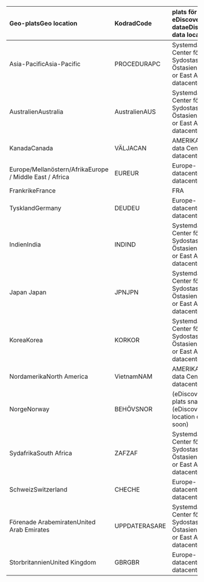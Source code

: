 
|  <span data-ttu-id="6d706-101">Geo-plats</span><span class="sxs-lookup"><span data-stu-id="6d706-101">Geo location</span></span>               |  <span data-ttu-id="6d706-102">Kodrad</span><span class="sxs-lookup"><span data-stu-id="6d706-102">Code</span></span>  |  <span data-ttu-id="6d706-103">plats för eDiscovery-data</span><span class="sxs-lookup"><span data-stu-id="6d706-103">eDiscovery data location</span></span>        |
|:----------------------------|:-------|:---------------------------------|
|<span data-ttu-id="6d706-104">Asia-Pacific</span><span class="sxs-lookup"><span data-stu-id="6d706-104">Asia-Pacific</span></span>                 |<span data-ttu-id="6d706-105">PROCEDUR</span><span class="sxs-lookup"><span data-stu-id="6d706-105">APC</span></span>     |<span data-ttu-id="6d706-106">Systemdata Center för Sydostasien och Östasien</span><span class="sxs-lookup"><span data-stu-id="6d706-106">Southeast or East Asia datacenters</span></span>|
|<span data-ttu-id="6d706-107">Australien</span><span class="sxs-lookup"><span data-stu-id="6d706-107">Australia</span></span>                    |<span data-ttu-id="6d706-108">Australien</span><span class="sxs-lookup"><span data-stu-id="6d706-108">AUS</span></span>     |<span data-ttu-id="6d706-109">Systemdata Center för Sydostasien och Östasien</span><span class="sxs-lookup"><span data-stu-id="6d706-109">Southeast or East Asia datacenters</span></span>|
|<span data-ttu-id="6d706-110">Kanada</span><span class="sxs-lookup"><span data-stu-id="6d706-110">Canada</span></span>                       |<span data-ttu-id="6d706-111">VÄLJA</span><span class="sxs-lookup"><span data-stu-id="6d706-111">CAN</span></span>     |<span data-ttu-id="6d706-112">AMERIKANSKA data Center</span><span class="sxs-lookup"><span data-stu-id="6d706-112">US datacenters</span></span>                    |
|<span data-ttu-id="6d706-113">Europe/Mellanöstern/Afrika</span><span class="sxs-lookup"><span data-stu-id="6d706-113">Europe / Middle East / Africa</span></span>|<span data-ttu-id="6d706-114">EUR</span><span class="sxs-lookup"><span data-stu-id="6d706-114">EUR</span></span>     |<span data-ttu-id="6d706-115">Europe-datacenter</span><span class="sxs-lookup"><span data-stu-id="6d706-115">Europe datacenters</span></span>                |
|<span data-ttu-id="6d706-116">Frankrike</span><span class="sxs-lookup"><span data-stu-id="6d706-116">France</span></span>                       |<span data-ttu-id="6d706-117">|</span><span class="sxs-lookup"><span data-stu-id="6d706-117">FRA</span></span>     |<span data-ttu-id="6d706-118">Europe-datacenter</span><span class="sxs-lookup"><span data-stu-id="6d706-118">Europe datacenters</span></span>                |
|<span data-ttu-id="6d706-119">Tyskland</span><span class="sxs-lookup"><span data-stu-id="6d706-119">Germany</span></span>                      |<span data-ttu-id="6d706-120">DEU</span><span class="sxs-lookup"><span data-stu-id="6d706-120">DEU</span></span>     |<span data-ttu-id="6d706-121">Europe-datacenter</span><span class="sxs-lookup"><span data-stu-id="6d706-121">Europe datacenters</span></span>                |
|<span data-ttu-id="6d706-122">Indien</span><span class="sxs-lookup"><span data-stu-id="6d706-122">India</span></span>                        |<span data-ttu-id="6d706-123">IND</span><span class="sxs-lookup"><span data-stu-id="6d706-123">IND</span></span>     |<span data-ttu-id="6d706-124">Systemdata Center för Sydostasien och Östasien</span><span class="sxs-lookup"><span data-stu-id="6d706-124">Southeast or East Asia datacenters</span></span>|
|<span data-ttu-id="6d706-125">Japan </span><span class="sxs-lookup"><span data-stu-id="6d706-125">Japan</span></span>                        |<span data-ttu-id="6d706-126">JPN</span><span class="sxs-lookup"><span data-stu-id="6d706-126">JPN</span></span>     |<span data-ttu-id="6d706-127">Systemdata Center för Sydostasien och Östasien</span><span class="sxs-lookup"><span data-stu-id="6d706-127">Southeast or East Asia datacenters</span></span>|
|<span data-ttu-id="6d706-128">Korea</span><span class="sxs-lookup"><span data-stu-id="6d706-128">Korea</span></span>                        |<span data-ttu-id="6d706-129">KOR</span><span class="sxs-lookup"><span data-stu-id="6d706-129">KOR</span></span>     |<span data-ttu-id="6d706-130">Systemdata Center för Sydostasien och Östasien</span><span class="sxs-lookup"><span data-stu-id="6d706-130">Southeast or East Asia datacenters</span></span>|
|<span data-ttu-id="6d706-131">Nordamerika</span><span class="sxs-lookup"><span data-stu-id="6d706-131">North America</span></span>                |<span data-ttu-id="6d706-132">Vietnam</span><span class="sxs-lookup"><span data-stu-id="6d706-132">NAM</span></span>     |<span data-ttu-id="6d706-133">AMERIKANSKA data Center</span><span class="sxs-lookup"><span data-stu-id="6d706-133">US datacenters</span></span>                    |
|<span data-ttu-id="6d706-134">Norge</span><span class="sxs-lookup"><span data-stu-id="6d706-134">Norway</span></span>                       |<span data-ttu-id="6d706-135">BEHÖVS</span><span class="sxs-lookup"><span data-stu-id="6d706-135">NOR</span></span>     |<span data-ttu-id="6d706-136">(eDiscovery data plats snart)</span><span class="sxs-lookup"><span data-stu-id="6d706-136">(eDiscovery data location coming soon)</span></span>|
|<span data-ttu-id="6d706-137">Sydafrika</span><span class="sxs-lookup"><span data-stu-id="6d706-137">South Africa</span></span>                 |<span data-ttu-id="6d706-138">ZAF</span><span class="sxs-lookup"><span data-stu-id="6d706-138">ZAF</span></span>     |<span data-ttu-id="6d706-139">Systemdata Center för Sydostasien och Östasien</span><span class="sxs-lookup"><span data-stu-id="6d706-139">Southeast or East Asia datacenters</span></span>|
|<span data-ttu-id="6d706-140">Schweiz</span><span class="sxs-lookup"><span data-stu-id="6d706-140">Switzerland</span></span>                  |<span data-ttu-id="6d706-141">CHE</span><span class="sxs-lookup"><span data-stu-id="6d706-141">CHE</span></span>     |<span data-ttu-id="6d706-142">Europe-datacenter</span><span class="sxs-lookup"><span data-stu-id="6d706-142">Europe datacenters</span></span>                |
|<span data-ttu-id="6d706-143">Förenade Arabemiraten</span><span class="sxs-lookup"><span data-stu-id="6d706-143">United Arab Emirates</span></span>         |<span data-ttu-id="6d706-144">UPPDATERAS</span><span class="sxs-lookup"><span data-stu-id="6d706-144">ARE</span></span>     |<span data-ttu-id="6d706-145">Systemdata Center för Sydostasien och Östasien</span><span class="sxs-lookup"><span data-stu-id="6d706-145">Southeast or East Asia datacenters</span></span>|
|<span data-ttu-id="6d706-146">Storbritannien</span><span class="sxs-lookup"><span data-stu-id="6d706-146">United Kingdom</span></span>               |<span data-ttu-id="6d706-147">GBR</span><span class="sxs-lookup"><span data-stu-id="6d706-147">GBR</span></span>     |<span data-ttu-id="6d706-148">Europe-datacenter</span><span class="sxs-lookup"><span data-stu-id="6d706-148">Europe datacenters</span></span>                |
